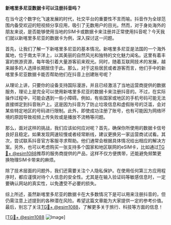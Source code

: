 **新喀里多尼亚数据卡可以注册抖音吗？**

在当今这个数字化飞速发展的时代，社交平台的重要性不言而喻。抖音作为全球范围内备受欢迎的短视频分享应用，吸引了无数用户的目光。然而，对于身处海外的朋友来说，是否能够使用当地的SIM卡或数据卡来注册并正常使用抖音呢？今天我们就以新喀里多尼亚的数据卡为例，深入探讨这一问题。

首先，让我们了解一下新喀里多尼亚的基本情况。新喀里多尼亚是法国的一个海外属地，位于南太平洋上，以其美丽的自然风光和独特的文化魅力闻名。这里有着丰富的旅游资源，每年吸引着大量游客前来观光。同时，随着互联网技术的发展，越来越多的人选择长期居住于此。那么，对于这些居民或者游客而言，他们手中的新喀里多尼亚数据卡能否帮助他们在抖音上创建账号呢？

从理论上讲，只要你的设备支持国际漫游，并且已经激活了当地运营商提供的数据服务，理论上是完全可以使用新喀里多尼亚的数据卡来注册抖音的。不过，在实际操作过程中，可能会遇到一些小障碍。例如，有些国家或地区的手机号码可能无法直接绑定到抖音账户上。这是因为抖音为了防止垃圾信息和虚假账号的泛滥，会对某些特定地区的号码进行限制。此外，即使成功注册了账号，也有可能因为网络环境的原因导致视频上传失败或是播放不流畅等问题。

那么，面对这样的挑战，我们应该如何应对呢？首先，确保你所使用的数据卡信号良好且稳定。如果发现网速较慢或者经常断线，建议更换另一家运营商试试看。其次，尝试联系抖音官方客服寻求帮助。他们通常会根据具体情况给出相应的解决方案。另外，也可以考虑购买一张支持多个国家和地区联网的eSIM卡，比如通过[TG💪+ @esim1088](https://t.me/s/esim1088)推荐的服务商提供的产品，这样不仅方便携带，还能避免频繁更换物理SIM卡带来的麻烦。

除了技术层面的问题外，我们还需要关注个人隐私保护。在使用任何第三方应用程序时，都应谨慎对待个人信息的安全性。尤其是在输入验证码等敏感信息时，一定要确认网站的真实性，以免遭受不必要的损失。

综上所述，虽然新喀里多尼亚的数据卡在大多数情况下是可以用来注册抖音的，但仍需注意上述提到的各种潜在风险。希望这篇文章能为大家提供一定的参考价值。最后，别忘了关注[TG💪+ @esim1088](https://t.me/s/esim1088)，了解更多关于旅行、科技等方面的信息！

[[TG💪+ @esim1088](https://t.me/s/esim1088) ![Image](https://i.postimg.cc/4NQfJmqS/Snipaste-2025-05-13-00-14-12.png)]
